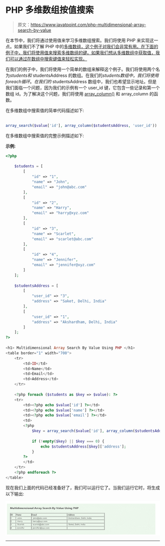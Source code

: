 # PHP 多维数组按值搜索

> 原文：<https://www.javatpoint.com/php-multidimensional-array-search-by-value>

在本节中，我们将通过使用值来学习多维数组搜索。我们将使用 PHP 来实现这一点。如果我们不了解 PHP 中的[多维数组，这个例子对我们会非常有用。在下面的例子中，我们将使用值来搜索多维数组的键。如果我们想从多维数组中获取值，我们可以通过在数组中搜索键值来轻松实现。](https://www.javatpoint.com/php-multidimensional-array)

在我们的例子中，我们将使用一个简单的数组来解释这个例子。我们将使用两个名为$students 和$ studentsAddress 的数组。在我们的$students 数组中，我们将使用 foreach 循环。在我们的$ studentsAddress 数组中，我们也希望显示地址。但是我们面临一个问题，因为我们的示例有一个 user_id 键，它包含一些记录和第一个数组 id。为了解决这个问题，我们将使用 [array_column()](https://www.javatpoint.com/post/php-array_column-function) 和 array_column 的函数。

在多维数组中搜索值的简单代码描述如下:

```php

array_search($value['id'], array_column($studentsAddress, 'user_id'))

```

在多维数组中搜索值的完整示例描述如下:

**示例:**

```php
<?php

    $students = [
        [
            "id" => "1",
            "name" => "John",
            "email" => "john@abc.com"
        ],
        [
            "id" => "2",
            "name" => "Harry",
            "email" => "harry@xyz.com"
        ],
        [
            "id" => "3",
            "name" => "Scarlet",
            "email" => "scarlet@abc.com"
        ],
        [
            "id" => "4",
            "name" => "Jennifer",
            "email" => "jennifer@xyz.com"
        ]
    ];

    $studentsAddress = [
        [
            "user_id" => "3",
            "address" => "Saket, Delhi, India"
        ],
        [
            "user_id" => "1",
            "address" => "Akshardham, Delhi, India"
        ]
    ];
?>    

<h1> Multidimensional Array Search By Value Using PHP </h1>
<table border="1" width="700">
    <tr>
        <td>ID</td>
        <td>Name</td>
        <td>Email</td>
        <td>Address</td>
    </tr>

    <?php foreach ($students as $key => $value): ?>
    <tr>
        <td><?php echo $value['id'] ?></td>
        <td><?php echo $value['name'] ?></td>
        <td><?php echo $value['email'] ?></td>
        <td>
        <?php 
            $key = array_search($value['id'], array_column($studentsAddress, 'user_id'));

            if (!empty($key) || $key === 0) {
                echo $studentsAddress[$key]['address'];
            }
        ?>
        </td>
    </tr>
    <?php endforeach ?>
</table>

```

现在我们上面的代码已经准备好了，我们可以运行它了。当我们运行它时，将生成以下输出:

![PHP Multidimensional Array Search By Value](img/388f510a982b0f23e82245457a9c64c0.png)

* * *